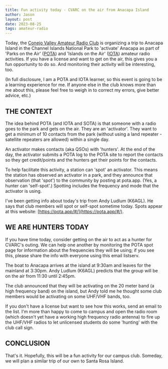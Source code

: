 ```yaml
---
title: Fun activity today - CVARC on the air from Anacapa Island
author: Jason
layout: post
date: 2023-08-25
tags: amateur-radio
---
```


Today, the [Conejo Valley Amateur Radio Club](http://www.cvarc.org) is organizing a trip to Anacapa Island in the Channel Islands National Park to 'activate' Anacapa as part of 'Parks on the Air' ([POTA](https://pota.app/)) and 'Islands on the Air' ([IOTA](https://www.iota-world.org)) amateur radio activities.  If you have a license and want to get on the air, this gives you a fun opportunity to do so.  And monitoring their activity will be interesting, too.

(In full disclosure, I am a POTA and IOTA learner, so this event is going to be a learning experience for me.  If anyone else in the club knows more than me about this, please feel free to weigh in to correct my errors, give better advice, etc.)

## THE CONTEXT ##

The idea behind POTA (and IOTA and SOTA) is that someone with a radio goes to the park and gets on the air.  They are an 'activator'.  They want to get a minimum of 10 contacts from the park (without using a land repeater - satellite repeaters are allowed) within a single day.

An activator makes contacts (aka QSOs) with 'hunters'.  At the end of the day, the activator submits a POTA log to the POTA site to report the contacts so they get credit/points and the hunters get their points for the contacts.

To help facilitate this activity, a station can 'spot' an activator.  This means the station has observed an activator in a park, and they announce that observation (that 'spot') to the community by posting at pota.app.  (Yes, a hunter can 'self-spot'.)  Spotting includes the frequency and mode that the activator is using.

I've been getting info about today's trip from Andy Ludlum (K6AGL).  He says that club members will spot or self-spot sometime today.  Spots appear at this website:  [https://pota.app/#/](https://pota.app/#/).

## WE ARE HUNTERS TODAY ##

If you have time today, consider getting on the air to act as a hunter for CVARC's outing.  We can help one another by monitoring the POTA spot page for information about the frequencies they will be using; if you see this, please share the info with everyone using this email listserv.

The boat to Anacapa arrives at the island at 9:30am and leaves for the mainland at 3:30pm.  Andy Ludlum (K6AGL) predicts that the group will be on the air from 11:30 until 2:45pm.

The club announced that they will be activating on the 20 meter band (a high frequency band) on the island, but Andy told me he thought some club members would be activating on some UHF/VHF bands, too.

If you don't have a license but want to see how this works, send an email to the list.  I'm more than happy to come to campus and open the radio room (which doesn't yet have a working high frequency radio antenna) to fire up the UHF/VHF radios to let unlicensed students do some 'hunting' with the club call sign.

## CONCLUSION ##

That's it.  Hopefully, this will be a fun activity for our campus club.  Someday, we will plan a similar trip of our own to Santa Rosa Island.



<!--
SYNTAX FOR IMAGES
* use services to create JPG and to create thumbnail that is 720px wide

[![ALT-TEXT](/assets/images/filename-thumbnail.jpg)](/assets/images/filename.jpg)
-->

<!--
SYNTAX FOR VIDEO
* convert MOV to mp4 using VLC

<video width="480" height="320" controls="controls">
  <source src="/assets/media/filename.m4v" type="video/mp4">
</video>
-->
